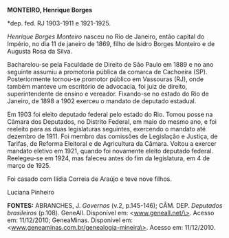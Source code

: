 **MONTEIRO, Henrique Borges**

\*dep. fed. RJ 1903-1911 e 1921-1925.

*Henrique Borges Monteiro* nasceu no Rio de Janeiro, então capital do
Império, no dia 11 de janeiro de 1869, filho de Isidro Borges Monteiro e
de Augusta Rosa da Silva.

Bacharelou-se pela Faculdade de Direito de São Paulo em 1889 e no ano
seguinte assumiu a promotoria pública da comarca de Cachoeira (SP).
Posteriormente tornou-se promotor público em Vassouras (RJ), onde também
manteve um escritório de advocacia, foi juiz de direito, superintendente
de ensino e vereador. Fixando-se no estado do Rio de Janeiro, de 1898 a
1902 exerceu o mandato de deputado estadual.

Em 1903 foi eleito deputado federal pelo estado do Rio. Tomou posse na
Câmara dos Deputados, no Distrito Federal, em maio do mesmo ano, e foi
reeleito para as duas legislaturas seguintes, exercendo o mandato até
dezembro de 1911. Foi membro das comissões de Legislação e Justiça, de
Tarifas, de Reforma Eleitoral e de Agricultura da Câmara. Voltou a
exercer mandato eletivo em 1921, quando foi novamente eleito deputado
federal. Reelegeu-se em 1924, mas faleceu antes do fim da legislatura,
em 4 de março de 1925.

Foi casado com Ilídia Correia de Araújo e teve nove filhos.

Luciana Pinheiro

**FONTES:** ABRANCHES, J. *Governos* (v.2, p.145-146); CÂM. DEP.
*Deputados brasileiros* (p.108). GeneAll. Disponível em:
\<www.geneall.net/\>. Acesso em: 11/12/2010; GeneaMinas. Disponível em:
\<www.geneaminas.com.br/genealogia-mineira\>. Acesso em: 11/12/2010.
